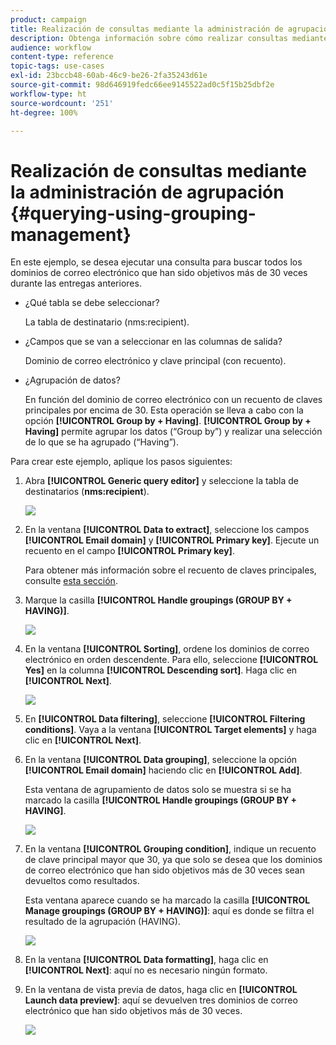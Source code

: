 ```yaml
---
product: campaign
title: Realización de consultas mediante la administración de agrupación
description: Obtenga información sobre cómo realizar consultas mediante la administración de grupos
audience: workflow
content-type: reference
topic-tags: use-cases
exl-id: 23bccb48-60ab-46c9-be26-2fa35243d61e
source-git-commit: 98d646919fedc66ee9145522ad0c5f15b25dbf2e
workflow-type: ht
source-wordcount: '251'
ht-degree: 100%

---
```


# Realización de consultas mediante la administración de agrupación {#querying-using-grouping-management}

En este ejemplo, se desea ejecutar una consulta para buscar todos los dominios de correo electrónico que han sido objetivos más de 30 veces durante las entregas anteriores.

* ¿Qué tabla se debe seleccionar?

   La tabla de destinatario (nms:recipient).

* ¿Campos que se van a seleccionar en las columnas de salida?

   Dominio de correo electrónico y clave principal (con recuento).

* ¿Agrupación de datos?

   En función del dominio de correo electrónico con un recuento de claves principales por encima de 30. Esta operación se lleva a cabo con la opción **[!UICONTROL Group by + Having]**. **[!UICONTROL Group by + Having]** permite agrupar los datos (“Group by”) y realizar una selección de lo que se ha agrupado (“Having”).

Para crear este ejemplo, aplique los pasos siguientes:

1. Abra **[!UICONTROL Generic query editor]** y seleccione la tabla de destinatarios (**nms:recipient**).

   ![](assets/query_editor_02.png)

1. En la ventana **[!UICONTROL Data to extract]**, seleccione los campos **[!UICONTROL Email domain]** y **[!UICONTROL Primary key]**. Ejecute un recuento en el campo **[!UICONTROL Primary key]**.

   Para obtener más información sobre el recuento de claves principales, consulte [esta sección](../../platform/using/defining-filter-conditions.md#building-expressions).

1. Marque la casilla **[!UICONTROL Handle groupings (GROUP BY + HAVING)]**.

   ![](assets/query_editor_nveau_29.png)

1. En la ventana **[!UICONTROL Sorting]**, ordene los dominios de correo electrónico en orden descendente. Para ello, seleccione **[!UICONTROL Yes]** en la columna **[!UICONTROL Descending sort]**. Haga clic en **[!UICONTROL Next]**.

   ![](assets/query_editor_nveau_70.png)

1. En **[!UICONTROL Data filtering]**, seleccione **[!UICONTROL Filtering conditions]**. Vaya a la ventana **[!UICONTROL Target elements]** y haga clic en **[!UICONTROL Next]**.
1. En la ventana **[!UICONTROL Data grouping]**, seleccione la opción **[!UICONTROL Email domain]** haciendo clic en **[!UICONTROL Add]**.

   Esta ventana de agrupamiento de datos solo se muestra si se ha marcado la casilla **[!UICONTROL Handle groupings (GROUP BY + HAVING]**.

   ![](assets/query_editor_blocklist_04.png)

1. En la ventana **[!UICONTROL Grouping condition]**, indique un recuento de clave principal mayor que 30, ya que solo se desea que los dominios de correo electrónico que han sido objetivos más de 30 veces sean devueltos como resultados.

   Esta ventana aparece cuando se ha marcado la casilla **[!UICONTROL Manage groupings (GROUP BY + HAVING)]**: aquí es donde se filtra el resultado de la agrupación (HAVING).

   ![](assets/query_editor_blocklist_05.png)

1. En la ventana **[!UICONTROL Data formatting]**, haga clic en **[!UICONTROL Next]**: aquí no es necesario ningún formato.
1. En la ventana de vista previa de datos, haga clic en **[!UICONTROL Launch data preview]**: aquí se devuelven tres dominios de correo electrónico que han sido objetivos más de 30 veces.

   ![](assets/query_editor_blocklist_06.png)
